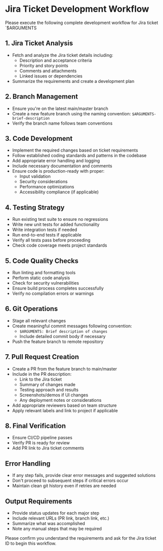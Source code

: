 # Jira Ticket Development Workflow

Please execute the following complete development workflow for Jira ticket `$ARGUMENTS

## 1. Jira Ticket Analysis
- Fetch and analyze the Jira ticket details including:
  - Description and acceptance criteria
  - Priority and story points
  - Comments and attachments
  - Linked issues or dependencies
- Summarize the requirements and create a development plan

## 2. Branch Management
- Ensure you're on the latest main/master branch
- Create a new feature branch using the naming convention: `$ARGUMENTS-brief-description`
- Verify the branch name follows team conventions

## 3. Code Development
- Implement the required changes based on ticket requirements
- Follow established coding standards and patterns in the codebase
- Add appropriate error handling and logging
- Include necessary documentation and comments
- Ensure code is production-ready with proper:
  - Input validation
  - Security considerations
  - Performance optimizations
  - Accessibility compliance (if applicable)

## 4. Testing Strategy
- Run existing test suite to ensure no regressions
- Write new unit tests for added functionality
- Write integration tests if needed
- Run end-to-end tests if applicable
- Verify all tests pass before proceeding
- Check code coverage meets project standards

## 5. Code Quality Checks
- Run linting and formatting tools
- Perform static code analysis
- Check for security vulnerabilities
- Ensure build process completes successfully
- Verify no compilation errors or warnings

## 6. Git Operations
- Stage all relevant changes
- Create meaningful commit messages following convention:
  - `$ARGUMENTS: Brief description of changes`
  - Include detailed commit body if necessary
- Push the feature branch to remote repository

## 7. Pull Request Creation
- Create a PR from the feature branch to main/master
- Include in the PR description:
  - Link to the Jira ticket
  - Summary of changes made
  - Testing approach and results
  - Screenshots/demos if UI changes
  - Any deployment notes or considerations
- Add appropriate reviewers based on team structure
- Apply relevant labels and link to project if applicable

## 8. Final Verification
- Ensure CI/CD pipeline passes
- Verify PR is ready for review
- Add PR link to Jira ticket comments

## Error Handling
- If any step fails, provide clear error messages and suggested solutions
- Don't proceed to subsequent steps if critical errors occur
- Maintain clean git history even if retries are needed

## Output Requirements
- Provide status updates for each major step
- Include relevant URLs (PR link, branch link, etc.)
- Summarize what was accomplished
- Note any manual steps that may be required

Please confirm you understand the requirements and ask for the Jira ticket ID to begin this workflow.
